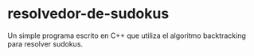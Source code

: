 # resolvedor-de-sudokus
Un simple programa escrito en C++ que utiliza el algoritmo backtracking para resolver sudokus.
